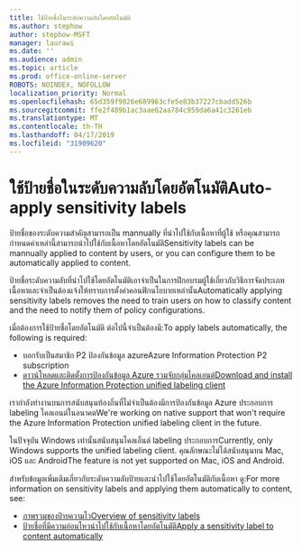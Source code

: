 ```yaml
---
title: ใช้ป้ายชื่อในระดับความลับโดยอัตโนมัติ
ms.author: stephow
author: stephow-MSFT
manager: laurawi
ms.date: ''
ms.audience: admin
ms.topic: article
ms.prod: office-online-server
ROBOTS: NOINDEX, NOFOLLOW
localization_priority: Normal
ms.openlocfilehash: 65d359f9826e689963cfe5e83b37227cbadd526b
ms.sourcegitcommit: ffe2f489b1ac3aae62aa784c959da6a41c3261eb
ms.translationtype: MT
ms.contentlocale: th-TH
ms.lasthandoff: 04/17/2019
ms.locfileid: "31909620"
---
```

# <a name="auto-apply-sensitivity-labels"></a><span data-ttu-id="5ed65-102">ใช้ป้ายชื่อในระดับความลับโดยอัตโนมัติ</span><span class="sxs-lookup"><span data-stu-id="5ed65-102">Auto-apply sensitivity labels</span></span>

<span data-ttu-id="5ed65-103">ป้ายชื่อของระดับความสำคัญสามารถเป็น mannually ที่นำไปใช้กับเนื้อหาที่ผู้ใช้ หรือคุณสามารถกำหนดค่าเหล่านี้สามารถนำไปใช้กับเนื้อหาโดยอัตโนมัติ</span><span class="sxs-lookup"><span data-stu-id="5ed65-103">Sensitivity labels can be mannually applied to content by users, or you can configure them to be automatically applied to content.</span></span>

<span data-ttu-id="5ed65-104">ป้ายชื่อระดับความลับที่นำไปใช้โดยอัตโนมัติเอาจำเป็นในการฝึกอบรมผู้ใช้เกี่ยวกับวิธีการจัดประเภทเนื้อหาและจำเป็นต้องแจ้งให้ทราบการตั้งค่าคอนฟิกนโยบายเหล่านั้น</span><span class="sxs-lookup"><span data-stu-id="5ed65-104">Automatically applying sensitivity labels removes the need to train users on how to classify content and the need to notify them of policy configurations.</span></span>

<span data-ttu-id="5ed65-105">เมื่อต้องการใช้ป้ายชื่อโดยอัตโนมัติ ต่อไปนี้จำเป็นต้องมี:</span><span class="sxs-lookup"><span data-stu-id="5ed65-105">To apply labels automatically, the following is required:</span></span>

- <span data-ttu-id="5ed65-106">บอกรับเป็นสมาชิก P2 ป้องกันข้อมูล azure</span><span class="sxs-lookup"><span data-stu-id="5ed65-106">Azure Information Protection P2 subscription</span></span>
- [<span data-ttu-id="5ed65-107">ดาวน์โหลดและติดตั้งการป้องกันข้อมูล Azure รวมจับกลุ่มไคลเอนต์</span><span class="sxs-lookup"><span data-stu-id="5ed65-107">Download and install the Azure Information Protection unified labeling client</span></span>](https://docs.microsoft.com/en-us/azure/information-protection/rms-client/install-unifiedlabelingclient-app)

<span data-ttu-id="5ed65-108">เรากำลังทำงานบนการสนับสนุนท้องถิ่นที่ไม่จำเป็นต้องมีการป้องกันข้อมูล Azure ประกอบการ labeling ไคลเอนต์ในอนาคต</span><span class="sxs-lookup"><span data-stu-id="5ed65-108">We're working on native support that won't require the Azure Information Protection unified labeling client in the future.</span></span>

<span data-ttu-id="5ed65-109">ในปัจจุบัน Windows เท่านั้นสนับสนุนไคลเอ็นต์ labeling ประกอบการ</span><span class="sxs-lookup"><span data-stu-id="5ed65-109">Currently, only Windows supports the unified labeling client.</span></span>  <span data-ttu-id="5ed65-110">คุณลักษณะไม่ได้สนับสนุนบน Mac, iOS และ Android</span><span class="sxs-lookup"><span data-stu-id="5ed65-110">The feature is not yet supported on Mac, iOS and Android.</span></span>

<span data-ttu-id="5ed65-111">สำหรับข้อมูลเพิ่มเติมเกี่ยวกับระดับความลับป้ายและนำไปใช้โดยอัตโนมัติกับเนื้อหา ดู:</span><span class="sxs-lookup"><span data-stu-id="5ed65-111">For more information on sensitivity labels and applying them automatically to content,  see:</span></span>

- [<span data-ttu-id="5ed65-112">ภาพรวมของป้ายความไว</span><span class="sxs-lookup"><span data-stu-id="5ed65-112">Overview of sensitivity labels</span></span>](https://docs.microsoft.com/en-us/office365/securitycompliance/sensitivity-labels)
- [<span data-ttu-id="5ed65-113">ป้ายชื่อที่มีความอ่อนไหวนำไปใช้กับเนื้อหาโดยอัตโนมัติ</span><span class="sxs-lookup"><span data-stu-id="5ed65-113">Apply a sensitivity label to content automatically</span></span>](https://docs.microsoft.com/en-us/office365/securitycompliance/apply_sensitivity_label_automatically)